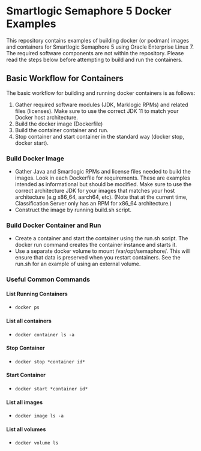 # Smartlogic Semaphore 5 Docker Examples

This repository contains examples of building docker (or podman) images and containers for Smartlogic Semaphore 5 using Oracle Enterprise Linux 7. The required software components are not within the repository. Please read the steps below before attempting to build and run the containers.

## Basic Workflow for Containers
The basic workflow for building and running docker containers is as follows:

  1. Gather required software modules (JDK, Marklogic RPMs) and related files (licenses).
     Make sure to use the correct JDK 11 to match your Docker host architecture.
  2. Build the docker image (Dockerfile)
  3. Build the container container and run.
  4. Stop container and start container in the standard way (docker stop, docker start).

### Build Docker Image
  - Gather Java and Smartlogic RPMs and license files needed to build the images. Look in each Dockerfile for requirements. These are examples intended as informational but should be modified. Make sure to use the correct architecture JDK for your images that matches your host architecture (e.g x86_64, aarch64, etc). 
    (Note that at the current time, Classification Server only has an RPM for x86_64 architecture.)
  - Construct the image by running build.sh script.

### Build Docker Container and Run
  - Create a container and start the container using the run.sh script.
    The docker run command creates the container instance and starts it.
  - Use a separate docker volume to mount /var/opt/semaphore/. This will
    ensure that data is preserved when you restart containers. See the run.sh for an example of using an external volume.

### Useful Common Commands

#### List Running Containers
  - `docker ps`

#### List all containers
  - `docker container ls -a`

#### Stop Container
  - `docker stop *container id*`

#### Start Container
  - `docker start *container id*`

#### List all images
  - `docker image ls -a`

#### List all volumes
  - `docker volume ls`
